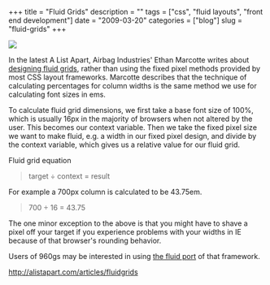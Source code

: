 +++
title = "Fluid Grids"
description = ""
tags = ["css", "fluid layouts", "front end development"]
date = "2009-03-20"
categories = ["blog"]
slug = "fluid-grids"
+++



  <div class="notebook-screenshot"><a href="http://alistapart.com/articles/fluidgrids"><img src="//media.konigi.com/bluga/wt49c3e04302ff6.jpg"/></a></div><p>In the latest A List Apart, Airbag Industries' Ethan Marcotte writes about <a href="http://alistapart.com/articles/fluidgrids">designing fluid grids</a>, rather than using the fixed pixel methods provided by most CSS layout frameworks. Marcotte describes that the technique of calculating percentages for column widths is the same method we use for calculating font sizes in ems. </p>
<p>To calculate fluid grid dimensions, we first take a base font size of 100%, which is usually 16px in the majority of browsers when not altered by the user. This becomes our context variable. Then we take the fixed pixel size we want to make fluid, e.g. a width in our fixed pixel design, and divide by the context variable, which gives us a relative value for our fluid grid.</p>
<p>Fluid grid equation</p>
<blockquote><p>target ÷ context = result</p></blockquote>
<p>For example a 700px column is calculated to be 43.75em.</p>
<blockquote><p>700 ÷ 16 = 43.75</p></blockquote>
<p>The one minor exception to the above is that you might have to shave a pixel off your target if you experience problems with your widths in IE because of that browser's rounding behavior. </p>
<p>Users of 960gs may be interested in using <a href="http://www.designinfluences.com/fluid960gs/">the fluid port</a> of that framework.</p>
    
  <a href="http://alistapart.com/articles/fluidgrids">http://alistapart.com/articles/fluidgrids</a>
